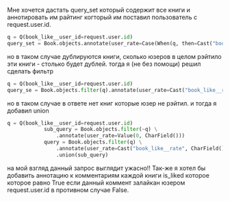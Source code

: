 Мне хочется дастать query_set который содержит все книги и аннотировать им райтинг когторый им поставил пользователь с request.user.id.
``` python
q = Q(book_like__user_id=request.user.id)
query_set = Book.objects.annotate(user_rate=Case(When(q, then=Cast("book_like__rate", CharField()))))
```
но в таком случае дублируются книги, сколько юзеров в целом рэйтило эти книги - столько будет дублей.
тогда я (не без помощи) решил сделать фильтр
```python
q = Q(book_like__user_id=request.user.id)
query_se = Book.objects.filter(q).annotate(user_rate=Cast("book_like__rate", CharField()))
```
но в таком случае в ответе нет книг которые юзер не рэйтил. и тогда я добавил union
```python
q = Q(book_like__user_id=request.user.id)
            sub_query = Book.objects.filter(~q) \
                .annotate(user_rate=Value(0, CharField()))
            query = Book.objects.filter(q) \
                .annotate(user_rate=Cast("book_like__rate", CharField())) \
                .union(sub_query)
```
на мой взгляд данный запрос выглядит ужасно!! Так-же я хотел бы добавить аннотацию к комментариям каждой книги is_liked
которое которое равно True если данный коммент залайкан юзером request.user.id в противном случае False.
